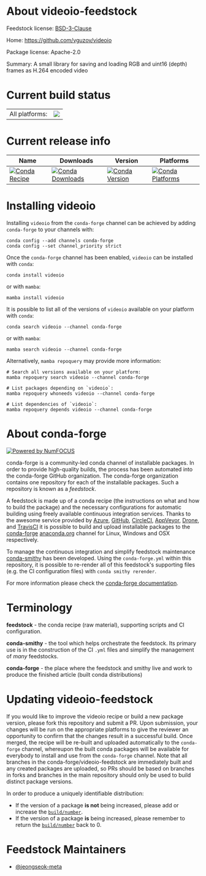 About videoio-feedstock
=======================

Feedstock license: [BSD-3-Clause](https://github.com/conda-forge/videoio-feedstock/blob/main/LICENSE.txt)

Home: https://github.com/vguzov/videoio

Package license: Apache-2.0

Summary: A small library for saving and loading RGB and uint16 (depth) frames as H.264 encoded video

Current build status
====================


<table><tr><td>All platforms:</td>
    <td>
      <a href="https://dev.azure.com/conda-forge/feedstock-builds/_build/latest?definitionId=25334&branchName=main">
        <img src="https://dev.azure.com/conda-forge/feedstock-builds/_apis/build/status/videoio-feedstock?branchName=main">
      </a>
    </td>
  </tr>
</table>

Current release info
====================

| Name | Downloads | Version | Platforms |
| --- | --- | --- | --- |
| [![Conda Recipe](https://img.shields.io/badge/recipe-videoio-green.svg)](https://anaconda.org/conda-forge/videoio) | [![Conda Downloads](https://img.shields.io/conda/dn/conda-forge/videoio.svg)](https://anaconda.org/conda-forge/videoio) | [![Conda Version](https://img.shields.io/conda/vn/conda-forge/videoio.svg)](https://anaconda.org/conda-forge/videoio) | [![Conda Platforms](https://img.shields.io/conda/pn/conda-forge/videoio.svg)](https://anaconda.org/conda-forge/videoio) |

Installing videoio
==================

Installing `videoio` from the `conda-forge` channel can be achieved by adding `conda-forge` to your channels with:

```
conda config --add channels conda-forge
conda config --set channel_priority strict
```

Once the `conda-forge` channel has been enabled, `videoio` can be installed with `conda`:

```
conda install videoio
```

or with `mamba`:

```
mamba install videoio
```

It is possible to list all of the versions of `videoio` available on your platform with `conda`:

```
conda search videoio --channel conda-forge
```

or with `mamba`:

```
mamba search videoio --channel conda-forge
```

Alternatively, `mamba repoquery` may provide more information:

```
# Search all versions available on your platform:
mamba repoquery search videoio --channel conda-forge

# List packages depending on `videoio`:
mamba repoquery whoneeds videoio --channel conda-forge

# List dependencies of `videoio`:
mamba repoquery depends videoio --channel conda-forge
```


About conda-forge
=================

[![Powered by
NumFOCUS](https://img.shields.io/badge/powered%20by-NumFOCUS-orange.svg?style=flat&colorA=E1523D&colorB=007D8A)](https://numfocus.org)

conda-forge is a community-led conda channel of installable packages.
In order to provide high-quality builds, the process has been automated into the
conda-forge GitHub organization. The conda-forge organization contains one repository
for each of the installable packages. Such a repository is known as a *feedstock*.

A feedstock is made up of a conda recipe (the instructions on what and how to build
the package) and the necessary configurations for automatic building using freely
available continuous integration services. Thanks to the awesome service provided by
[Azure](https://azure.microsoft.com/en-us/services/devops/), [GitHub](https://github.com/),
[CircleCI](https://circleci.com/), [AppVeyor](https://www.appveyor.com/),
[Drone](https://cloud.drone.io/welcome), and [TravisCI](https://travis-ci.com/)
it is possible to build and upload installable packages to the
[conda-forge](https://anaconda.org/conda-forge) [anaconda.org](https://anaconda.org/)
channel for Linux, Windows and OSX respectively.

To manage the continuous integration and simplify feedstock maintenance
[conda-smithy](https://github.com/conda-forge/conda-smithy) has been developed.
Using the ``conda-forge.yml`` within this repository, it is possible to re-render all of
this feedstock's supporting files (e.g. the CI configuration files) with ``conda smithy rerender``.

For more information please check the [conda-forge documentation](https://conda-forge.org/docs/).

Terminology
===========

**feedstock** - the conda recipe (raw material), supporting scripts and CI configuration.

**conda-smithy** - the tool which helps orchestrate the feedstock.
                   Its primary use is in the construction of the CI ``.yml`` files
                   and simplify the management of *many* feedstocks.

**conda-forge** - the place where the feedstock and smithy live and work to
                  produce the finished article (built conda distributions)


Updating videoio-feedstock
==========================

If you would like to improve the videoio recipe or build a new
package version, please fork this repository and submit a PR. Upon submission,
your changes will be run on the appropriate platforms to give the reviewer an
opportunity to confirm that the changes result in a successful build. Once
merged, the recipe will be re-built and uploaded automatically to the
`conda-forge` channel, whereupon the built conda packages will be available for
everybody to install and use from the `conda-forge` channel.
Note that all branches in the conda-forge/videoio-feedstock are
immediately built and any created packages are uploaded, so PRs should be based
on branches in forks and branches in the main repository should only be used to
build distinct package versions.

In order to produce a uniquely identifiable distribution:
 * If the version of a package **is not** being increased, please add or increase
   the [``build/number``](https://docs.conda.io/projects/conda-build/en/latest/resources/define-metadata.html#build-number-and-string).
 * If the version of a package **is** being increased, please remember to return
   the [``build/number``](https://docs.conda.io/projects/conda-build/en/latest/resources/define-metadata.html#build-number-and-string)
   back to 0.

Feedstock Maintainers
=====================

* [@jeongseok-meta](https://github.com/jeongseok-meta/)

